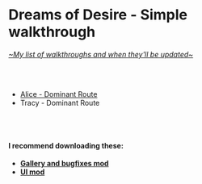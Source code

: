 # Dreams of Desire - Simple walkthrough
[*\~My list of walkthroughs and when they'll be updated\~*](https://www.patreon.com/maimlain)

<br>
<br>

- [Alice - Dominant Route](https://github.com/maim-lain/dreams/blob/master/alice/dom-route.md)
- Tracy - Dominant Route

<br>
<br>

#### I recommend downloading these:
- [**Gallery and bugfixes mod**](https://f95zone.com/threads/dreams-of-desire-ep-12-gallery-unlocker-and-bugfixes-mod-v5-0-bossapplesauce.11194)  
- [**UI mod**](https://f95zone.com/threads/dreams-of-desire-ui-mod-and-simplified-walkthrough.14459/)


<!---

- Alice - Love Route  
- [Alice - Dominant Route](https://github.com/maim-lain/dreams/blob/master/alice/dom-route.md)

<br>

- Tracy - Love Route
- Tracy - Dominant Route

ep4 day 7 - Coffee shop -> Marcus -> Tell him? (affects day 17 with bikes..)
ep5 day 9 - mom -> but Kiss gives +2 Trust points (which will come in handy in later Episodes)
ep5 day 10 - difference between outfits is..?

--->
